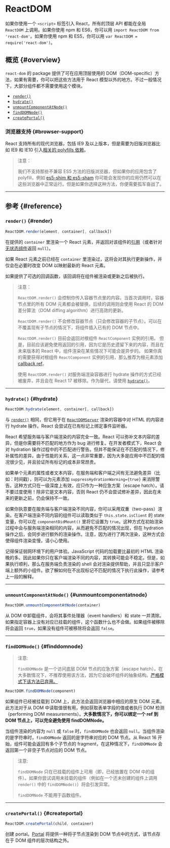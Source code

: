 #	ReactDOM

如果你使用一个 `<script>` 标签引入 React，所有的顶层 API 都能在全局 `ReactDOM` 上调用。如果你使用 npm 和 ES6，你可以用 `import ReactDOM from 'react-dom'`。如果你使用 npm 和 ES5，你可以用 `var ReactDOM = require('react-dom')`。

## 概览 {#overview}

`react-dom` 的 package 提供了可在应用顶层使用的 DOM（DOM-specific）方法，如果有需要，你可以把这些方法用于 React 模型以外的地方。不过一般情况下，大部分组件都不需要使用这个模块。

- [`render()`](#render)
- [`hydrate()`](#hydrate)
- [`unmountComponentAtNode()`](#unmountcomponentatnode)
- [`findDOMNode()`](#finddomnode)
- [`createPortal()`](#createportal)

### 浏览器支持 {#browser-support}

React 支持所有的现代浏览器，包括 IE9 及以上版本，但是需要为旧版浏览器比如 IE9 和 IE10 引入[相关的 polyfills 依赖](/docs/javascript-environment-requirements.html)。

> 注意：
>
>我们不支持那些不兼容 ES5 方法的旧版浏览器，但如果你的应用包含了 polyfill，例如 [es5-shim 和 es5-sham](https://github.com/es-shims/es5-shim) 你可能会发现你的应用仍然可以在这些浏览器中正常运行。但是如果你选择这种方法，你便需要孤军奋战了。

* * *

## 参考 {#reference}

### `render()` {#render}

```javascript
ReactDOM.render(element, container[, callback])
```

在提供的 `container` 里渲染一个 React 元素，并返回对该组件的[引用](/docs/more-about-refs.html)（或者针对[无状态组件](/docs/components-and-props.html#functional-and-class-components)返回 `null`）。

如果 React 元素之前已经在 `container` 里渲染过，这将会对其执行更新操作，并仅会在必要时改变 DOM 以映射最新的 React 元素。

如果提供了可选的回调函数，该回调将在组件被渲染或更新之后被执行。

> 注意：
>
> `ReactDOM.render()` 会控制你传入容器节点里的内容。当首次调用时，容器节点里的所有 DOM 元素都会被替换，后续的调用则会使用 React 的 DOM 差分算法（DOM diffing algorithm）进行高效的更新。
>
> `ReactDOM.render()` 不会修改容器节点（只会修改容器的子节点）。可以在不覆盖现有子节点的情况下，将组件插入已有的 DOM 节点中。
>
> `ReactDOM.render()` 目前会返回对根组件 `ReactComponent` 实例的引用。
> 但是，目前应该避免使用返回的引用，因为它是历史遗留下来的内容，而且在未来版本的 React 中，组件渲染在某些情况下可能会是异步的。
> 如果你真的需要获得对根组件 `ReactComponent` 实例的引用，那么推荐为根元素添加 [callback ref](/docs/more-about-refs.html#the-ref-callback-attribute)。
>
> 使用 `ReactDOM.render()` 对服务端渲染容器进行 hydrate 操作的方式已经被废弃，并且会在 React 17 被移除。作为替代，请使用 [`hydrate()`](#hydrate)。

* * *

### `hydrate()` {#hydrate}

```javascript
ReactDOM.hydrate(element, container[, callback])
```

与 [`render()`](#render) 相同，但它用于在 [`ReactDOMServer`](/docs/react-dom-server.html) 渲染的容器中对 HTML 的内容进行 hydrate 操作。React 会尝试在已有标记上绑定事件监听器。

React 希望服务端与客户端渲染的内容完全一致。React 可以弥补文本内容的差异，但是你需要将不匹配的地方作为 bug 进行修复。在开发者模式下，React 会对 hydration 操作过程中的不匹配进行警告。但并不能保证在不匹配的情况下，修补属性的差异。由于性能的关系，这一点非常重要，因为大多是应用中不匹配的情况很少见，并且验证所有标记的成本非常昂贵。

如果单个元素的属性或者文本内容，在服务端和客户端之间有无法避免差异（比如：时间戳），则可以为元素添加 `suppressHydrationWarning={true}` 来消除警告。这种方式只在一级深度上有效，应只作为一种应急方案（escape hatch）。请不要过度使用！除非它是文本内容，否则 React 仍不会尝试修补差异，因此在未来的更新之前，仍会保持不一致。

如果你执意要在服务端与客户端渲染不同内容，你可以采用双重（two-pass）渲染。在客户端渲染不同内容的组件可以读取类似于 `this.state.isClient` 的 state 变量，你可以在 `componentDidMount()` 里将它设置为 `true`。这种方式在初始渲染过程中会与服务端渲染相同的内容，从而避免不匹配的情况出现，但在 hydration 操作之后，会同步进行额外的渲染操作。注意，因为进行了两次渲染，这种方式会使得组件渲染变慢，请小心使用。

记得保证弱网环境下的用户体验。JavaScript 代码的加载要比最初的 HTML 渲染晚的多。因此如果你只在客户端渲染不同的内容，其转换可能会不稳定。但是，如果执行顺利，那么在服务端负责渲染的 shell 会对渲染提供帮助，并且只显示客户端上额外的小组件。欲了解如何在不出现标记不匹配的情况下执行此操作，请参考上一段的解释。

* * *

### `unmountComponentAtNode()` {#unmountcomponentatnode}

```javascript
ReactDOM.unmountComponentAtNode(container)
```

从 DOM 中卸载组件，会将其事件处理器（event handlers）和 state 一并清除。如果指定容器上没有对应已挂载的组件，这个函数什么也不会做。如果组件被移除将会返回 `true`，如果没有组件可被移除将会返回 `false`。

* * *

### `findDOMNode()` {#finddomnode}

> 注意:
>
> `findDOMNode` 是一个访问底层 DOM 节点的应急方案（escape hatch）。在大多数情况下，不推荐使用该方法，因为它会破坏组件的抽象结构。[严格模式下该方法已弃用。](/docs/strict-mode.html#warning-about-deprecated-finddomnode-usage)

```javascript
ReactDOM.findDOMNode(component)
```
如果组件已经被挂载到 DOM 上，此方法会返回浏览器中相应的原生 DOM 元素。此方法对于从 DOM 中读取值很有用，例如获取表单字段的值或者执行 DOM 检测（performing DOM measurements）。**大多数情况下，你可以绑定一个 ref 到 DOM 节点上，可以完全避免使用 findDOMNode。**

当组件渲染的内容为 `null` 或 `false` 时，`findDOMNode` 也会返回 `null`。当组件渲染的是字符串时，`findDOMNode` 返回的是字符串对应的 DOM 节点。从 React 16 开始，组件可能会返回有多个子节点的 fragment，在这种情况下，`findDOMNode` 会返回第一个非空子节点对应的 DOM 节点。

> 注意:
>
> `findDOMNode` 只在已挂载的组件上可用（即，已经放置在 DOM 中的组件）。如果你尝试调用未挂载的组件（例如在一个还未创建的组件上调用 `render()` 中的 `findDOMNode()`）将会引发异常。
>
> `findDOMNode` 不能用于函数组件。

* * *

### `createPortal()` {#createportal}

```javascript
ReactDOM.createPortal(child, container)
```

创建 portal。[Portal](/docs/portals.html) 将提供一种将子节点渲染到 DOM 节点中的方式，该节点存在于 DOM 组件的层次结构之外。
